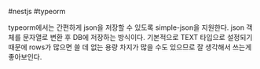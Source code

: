 #nestjs #typeorm 

typeorm에서는 간편하게 json을 저장할 수 있도록 simple-json을 지원한다. json 객체를 문자열로 변환 후 DB에 저장하는 방식이다. 
기본적으로 TEXT 타입으로 설정되기 때문에 rows가 많으면 쓸 데 없는 용량 차지가 많을 수도 있으므로 잘 생각해서 쓰는게 좋아보인다.